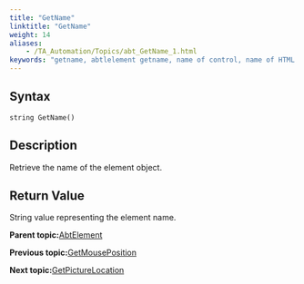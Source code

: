 ```yaml
--- 
title: "GetName"
linktitle: "GetName"
weight: 14
aliases: 
    - /TA_Automation/Topics/abt_GetName_1.html
keywords: "getname, abtlelement getname, name of control, name of HTML element, get name of element"
---
```


## Syntax

`string GetName()`

## Description

Retrieve the name of the element object.

## Return Value

String value representing the element name.

**Parent topic:**[AbtElement](/TA_Automation/Topics/abt_AbtElement.html)

**Previous topic:**[GetMousePosition](/TA_Automation/Topics/abt_GetMousePosition_1.html)

**Next topic:**[GetPictureLocation](/TA_Automation/Topics/abt_AbtGetPictureLocation_AbtElement.html)

